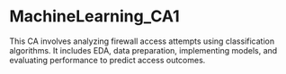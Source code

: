 # MachineLearning_CA1
This CA involves analyzing firewall access attempts using classification algorithms. It includes EDA, data preparation, implementing models, and evaluating performance to predict access outcomes.
